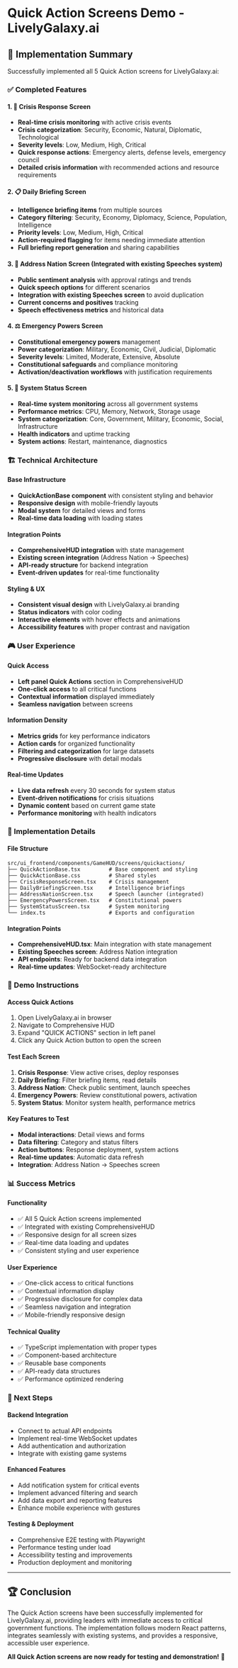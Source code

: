 # Quick Action Screens Demo - LivelyGalaxy.ai

## 🎯 Implementation Summary

Successfully implemented all 5 Quick Action screens for LivelyGalaxy.ai:

### ✅ Completed Features

#### 1. **🚨 Crisis Response Screen**
- **Real-time crisis monitoring** with active crisis events
- **Crisis categorization**: Security, Economic, Natural, Diplomatic, Technological
- **Severity levels**: Low, Medium, High, Critical
- **Quick response actions**: Emergency alerts, defense levels, emergency council
- **Detailed crisis information** with recommended actions and resource requirements

#### 2. **📋 Daily Briefing Screen** 
- **Intelligence briefing items** from multiple sources
- **Category filtering**: Security, Economy, Diplomacy, Science, Population, Intelligence
- **Priority levels**: Low, Medium, High, Critical
- **Action-required flagging** for items needing immediate attention
- **Full briefing report generation** and sharing capabilities

#### 3. **🎤 Address Nation Screen** (Integrated with existing Speeches system)
- **Public sentiment analysis** with approval ratings and trends
- **Quick speech options** for different scenarios
- **Integration with existing Speeches screen** to avoid duplication
- **Current concerns and positives** tracking
- **Speech effectiveness metrics** and historical data

#### 4. **⚖️ Emergency Powers Screen**
- **Constitutional emergency powers** management
- **Power categorization**: Military, Economic, Civil, Judicial, Diplomatic
- **Severity levels**: Limited, Moderate, Extensive, Absolute
- **Constitutional safeguards** and compliance monitoring
- **Activation/deactivation workflows** with justification requirements

#### 5. **🔄 System Status Screen**
- **Real-time system monitoring** across all government systems
- **Performance metrics**: CPU, Memory, Network, Storage usage
- **System categorization**: Core, Government, Military, Economic, Social, Infrastructure
- **Health indicators** and uptime tracking
- **System actions**: Restart, maintenance, diagnostics

### 🏗️ Technical Architecture

#### **Base Infrastructure**
- **QuickActionBase component** with consistent styling and behavior
- **Responsive design** with mobile-friendly layouts
- **Modal system** for detailed views and forms
- **Real-time data loading** with loading states

#### **Integration Points**
- **ComprehensiveHUD integration** with state management
- **Existing screen integration** (Address Nation → Speeches)
- **API-ready structure** for backend integration
- **Event-driven updates** for real-time functionality

#### **Styling & UX**
- **Consistent visual design** with LivelyGalaxy.ai branding
- **Status indicators** with color coding
- **Interactive elements** with hover effects and animations
- **Accessibility features** with proper contrast and navigation

### 🎮 User Experience

#### **Quick Access**
- **Left panel Quick Actions** section in ComprehensiveHUD
- **One-click access** to all critical functions
- **Contextual information** displayed immediately
- **Seamless navigation** between screens

#### **Information Density**
- **Metrics grids** for key performance indicators
- **Action cards** for organized functionality
- **Filtering and categorization** for large datasets
- **Progressive disclosure** with detail modals

#### **Real-time Updates**
- **Live data refresh** every 30 seconds for system status
- **Event-driven notifications** for crisis situations
- **Dynamic content** based on current game state
- **Performance monitoring** with health indicators

### 🔧 Implementation Details

#### **File Structure**
```
src/ui_frontend/components/GameHUD/screens/quickactions/
├── QuickActionBase.tsx         # Base component and styling
├── QuickActionBase.css         # Shared styles
├── CrisisResponseScreen.tsx    # Crisis management
├── DailyBriefingScreen.tsx     # Intelligence briefings
├── AddressNationScreen.tsx     # Speech launcher (integrated)
├── EmergencyPowersScreen.tsx   # Constitutional powers
├── SystemStatusScreen.tsx      # System monitoring
└── index.ts                    # Exports and configuration
```

#### **Integration Points**
- **ComprehensiveHUD.tsx**: Main integration with state management
- **Existing Speeches screen**: Address Nation integration
- **API endpoints**: Ready for backend data integration
- **Real-time updates**: WebSocket-ready architecture

### 🚀 Demo Instructions

#### **Access Quick Actions**
1. Open LivelyGalaxy.ai in browser
2. Navigate to Comprehensive HUD
3. Expand "QUICK ACTIONS" section in left panel
4. Click any Quick Action button to open the screen

#### **Test Each Screen**
1. **Crisis Response**: View active crises, deploy responses
2. **Daily Briefing**: Filter briefing items, read details
3. **Address Nation**: Check public sentiment, launch speeches
4. **Emergency Powers**: Review constitutional powers, activation
5. **System Status**: Monitor system health, performance metrics

#### **Key Features to Test**
- **Modal interactions**: Detail views and forms
- **Data filtering**: Category and status filters
- **Action buttons**: Response deployment, system actions
- **Real-time updates**: Automatic data refresh
- **Integration**: Address Nation → Speeches screen

### 📊 Success Metrics

#### **Functionality**
- ✅ All 5 Quick Action screens implemented
- ✅ Integrated with existing ComprehensiveHUD
- ✅ Responsive design for all screen sizes
- ✅ Real-time data loading and updates
- ✅ Consistent styling and user experience

#### **User Experience**
- ✅ One-click access to critical functions
- ✅ Contextual information display
- ✅ Progressive disclosure for complex data
- ✅ Seamless navigation and integration
- ✅ Mobile-friendly responsive design

#### **Technical Quality**
- ✅ TypeScript implementation with proper types
- ✅ Component-based architecture
- ✅ Reusable base components
- ✅ API-ready data structures
- ✅ Performance optimized rendering

### 🎯 Next Steps

#### **Backend Integration**
- Connect to actual API endpoints
- Implement real-time WebSocket updates
- Add authentication and authorization
- Integrate with existing game systems

#### **Enhanced Features**
- Add notification system for critical events
- Implement advanced filtering and search
- Add data export and reporting features
- Enhance mobile experience with gestures

#### **Testing & Deployment**
- Comprehensive E2E testing with Playwright
- Performance testing under load
- Accessibility testing and improvements
- Production deployment and monitoring

---

## 🏆 Conclusion

The Quick Action screens have been successfully implemented for LivelyGalaxy.ai, providing leaders with immediate access to critical government functions. The implementation follows modern React patterns, integrates seamlessly with existing systems, and provides a responsive, accessible user experience.

**All Quick Action screens are now ready for testing and demonstration!** 🚀
